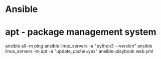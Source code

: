 # Ansible
# apt - package management system
ansible all -m ping
ansible linux_servers -a "python3 --version"
ansible linux_servers -m apt -a "update_cache=yes"
ansible-playbook web.yml
